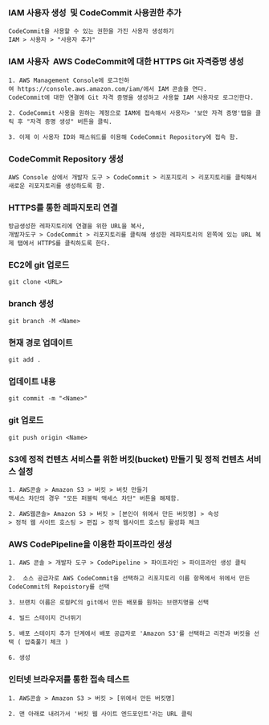 ### IAM 사용자 생성  및 CodeCommit 사용권한 추가
```
CodeCommit을 사용할 수 있는 권한을 가진 사용자 생성하기
IAM > 사용자 > "사용자 추가"
```

### IAM 사용자  AWS CodeCommit에 대한 HTTPS Git 자격증명 생성
```
1. AWS Management Console에 로그인하여 https://console.aws.amazon.com/iam/에서 IAM 콘솔을 연다.
CodeCommit에 대한 연결에 Git 자격 증명을 생성하고 사용할 IAM 사용자로 로그인한다.
```
```
2. CodeCommit 사용을 원하는 계정으로 IAM에 접속해서 사용자> '보안 자격 증명'탭을 클릭 후 "자격 증명 생성" 버튼을 클릭.
```
```
3. 이제 이 사용자 ID와 패스워드를 이용해 CodeCommit Repository에 접속 함.
```

### CodeCommit Repository 생성
```
AWS Console 상에서 개발자 도구 > CodeCommit > 리포지토리 > 리포지토리를 클릭해서 새로운 리포지토리를 생성하도록 함.
```

### HTTPS를 통한 레파지토리 연결
```
방금생성한 레파지토리에 연결을 위한 URL을 복사,
개발자도구 > CodeCommit > 리포지토리를 클릭해 생성한 레파지토리의 왼쪽에 있는 URL 복제 탭에서 HTTPS를 클릭하도록 한다.
```

### EC2에 git 업로드
```
git clone <URL>
```

### branch 생성
```
git branch -M <Name>
```

### 현재 경로 업데이트
```
git add .
```

### 업데이트 내용
```
git commit -m "<Name>"
```

### git 업로드
```
git push origin <Name>
```

### S3에 정적 컨텐츠 서비스를 위한 버킷(bucket) 만들기 및 정적 컨텐츠 서비스 설정
```
1. AWS콘솔 > Amazon S3 > 버킷 > 버킷 만들기
액세스 차단의 경우 "모든 퍼블릭 액세스 차단" 버튼을 해제함.
```
```
2. AWS웹콘솔> Amazon S3 > 버킷 > [본인이 위에서 만든 버킷명] > 속성
> 정적 웹 사이트 호스팅 > 편집 > 정적 웹사이트 호스팅 활성화 체크
```

### AWS CodePipeline을 이용한 파이프라인 생성
```
1. AWS 콘솔 > 개발자 도구 > CodePipeline > 파이프라인 > 파이프라인 생성 클릭
```
```
2.  소스 공급자로 AWS CodeCommit을 선택하고 리포지토리 이름 항목에서 위에서 만든 CodeCommit의 Repoistory를 선택
```
```
3. 브랜치 이름은 로컬PC의 git에서 만든 배포를 원하는 브랜치명을 선택
```
```
4. 빌드 스테이지 건너뛰기
```
```
5. 배포 스테이지 추가 단계에서 배포 공급자로 'Amazon S3'를 선택하고 리전과 버킷을 선택 ( 압축풀기 체크 )
```
```
6. 생성
```

### 인터넷 브라우저를 통한 접속 테스트
```
1. AWS콘솔 > Amazon S3 > 버킷 > [위에서 만든 버킷명]
```
```
2. 맨 아래로 내려가서 '버킷 웹 사이트 엔드포인트'라는 URL 클릭
```
